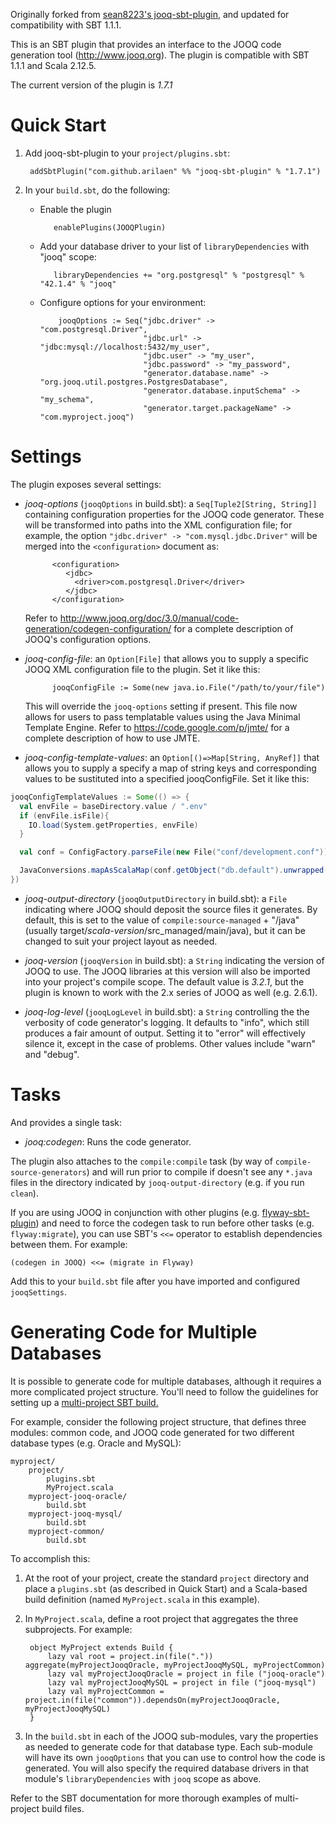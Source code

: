 Originally forked from [sean8223's jooq-sbt-plugin](https://github.com/sean8223/jooq-sbt-plugin), and updated for compatibility with SBT 1.1.1.

This is an SBT plugin that provides an interface to the JOOQ code generation tool
(<http://www.jooq.org>). The plugin is compatible with SBT 1.1.1 and Scala 2.12.5.

The current version of the plugin is *1.7.1*

Quick Start
===========

1. Add jooq-sbt-plugin to your `project/plugins.sbt`:

        addSbtPlugin("com.github.arilaen" %% "jooq-sbt-plugin" % "1.7.1")
		
2. In your `build.sbt`, do the following:

   * Enable the plugin
   
            enablePlugins(JOOQPlugin)
			
   * Add your database driver to your list of `libraryDependencies` with "jooq" scope:
   
            libraryDependencies += "org.postgresql" % "postgresql" % "42.1.4" % "jooq"
			
   * Configure options for your environment:
   
             jooqOptions := Seq("jdbc.driver" -> "com.postgresql.Driver",
                                "jdbc.url" -> "jdbc:mysql://localhost:5432/my_user",
                                "jdbc.user" -> "my_user",
                                "jdbc.password" -> "my_password",
                                "generator.database.name" -> "org.jooq.util.postgres.PostgresDatabase",
                                "generator.database.inputSchema" -> "my_schema",
                                "generator.target.packageName" -> "com.myproject.jooq")
			 
			 
Settings
========

The plugin exposes several settings:

* *jooq-options* (`jooqOptions` in build.sbt): a `Seq[Tuple2[String, String]]`
  containing configuration properties for the JOOQ code generator. These will 
  be transformed into paths into the XML configuration file; for example, the option
  `"jdbc.driver" -> "com.mysql.jdbc.Driver"` will be merged into the `<configuration>`
  document as:

            <configuration>
			   <jdbc>
			     <driver>com.postgresql.Driver</driver>
			   </jdbc>
            </configuration>

  Refer to <http://www.jooq.org/doc/3.0/manual/code-generation/codegen-configuration/>
  for a complete description of JOOQ's configuration options. 

* *jooq-config-file*: an `Option[File]` that allows you to supply a
  specific JOOQ XML configuration file to the plugin. Set it like this:

            jooqConfigFile := Some(new java.io.File("/path/to/your/file")

   This will override the `jooq-options` setting if present. This file now allows for users to pass templatable values using the Java Minimal Template Engine. Refer to <https://code.google.com/p/jmte/> for a complete description of how to use JMTE. 
   
* *jooq-config-template-values*: an `Option[()=>Map[String, AnyRef]]` that allows you to supply a specify a map of string keys and corresponding values to be sustituted into a specified jooqConfigFile. Set it like this:

```scala
jooqConfigTemplateValues := Some(() => {
  val envFile = baseDirectory.value / ".env"
  if (envFile.isFile){
    IO.load(System.getProperties, envFile)
  }

  val conf = ConfigFactory.parseFile(new File("conf/development.conf")).resolve()

  JavaConversions.mapAsScalaMap(conf.getObject("db.default").unwrapped()).toMap
})
```

* *jooq-output-directory* (`jooqOutputDirectory` in build.sbt): a `File`
  indicating where JOOQ should deposit the source files it generates. By
  default, this is set to the value of `compile:source-managed` + "/java"
  (usually target/_scala-version_/src_managed/main/java), but it can
  be changed to suit your project layout as needed.

* *jooq-version* (`jooqVersion` in build.sbt): a `String` indicating the version
  of JOOQ to use. The JOOQ libraries at this version will also be imported into your
  project's compile scope. The default value is *3.2.1*, but the plugin is known
  to work with the 2.x series of JOOQ as well (e.g. 2.6.1).

* *jooq-log-level* (`jooqLogLevel` in build.sbt): a `String` controlling the
  the verbosity of code generator's logging. It defaults to "info", which 
  still produces a fair amount of output. Setting it to "error" will effectively
  silence it, except in the case of problems. Other values include "warn" and "debug".


Tasks
=====

And provides a single task:

* *jooq:codegen*: Runs the code generator.

The plugin also attaches to the `compile:compile` task (by way of 
`compile-source-generators`) and will run prior to compile if doesn't see any
`*.java` files in the directory indicated by `jooq-output-directory` (e.g. if
you run `clean`).

If you are using JOOQ in conjunction with other plugins (e.g. [flyway-sbt-plugin](http://github.com/sean8223/flyway-sbt-plugin))
and need to force the codegen task to run before other tasks (e.g. `flyway:migrate`), you
can use SBT's `<<=` operator to establish dependencies between them. For example:

    (codegen in JOOQ) <<= (migrate in Flyway)

Add this to your `build.sbt` file after you have imported and configured `jooqSettings`.


Generating Code for Multiple Databases
======================================

It is possible to generate code for multiple databases, although it requires a
more complicated project structure. You'll need to follow the guidelines for 
setting up a [multi-project SBT build.](http://www.scala-sbt.org/release/docs/Getting-Started/Multi-Project.html)

For example, consider the following project structure, that defines three modules:
common code, and JOOQ code generated for two different database types (e.g. Oracle
and MySQL):

    myproject/
        project/
	        plugins.sbt
            MyProject.scala
        myproject-jooq-oracle/
	        build.sbt
        myproject-jooq-mysql/
            build.sbt
        myproject-common/
            build.sbt

To accomplish this:

1. At the root of your project, create the standard `project` directory and place
   a `plugins.sbt` (as described in Quick Start) and a Scala-based build definition
   (named `MyProject.scala` in this example).
   
2. In `MyProject.scala`, define a root project that aggregates the three subprojects.
   For example:

        object MyProject extends Build {
            lazy val root = project.in(file(".")) aggregate(myProjectJooqOracle, myProjectJooqMySQL, myProjectCommon)
            lazy val myProjectJooqOracle = project in file ("jooq-oracle")
            lazy val myProjectJooqMySQL = project in file ("jooq-mysql")
            lazy val myProjectCommon = project.in(file("common")).dependsOn(myProjectJooqOracle, myProjectJooqMySQL)
        }

3. In the `build.sbt` in each of the JOOQ sub-modules, vary the properties as needed to 
   generate code for that database type. Each sub-module will have its own `jooqOptions`
   that you can use to control how the code is generated. You will also specify
   the required database drivers in that module's `libraryDependencies` with
   `jooq` scope as above.

Refer to the SBT documentation for more thorough examples of multi-project build files.

